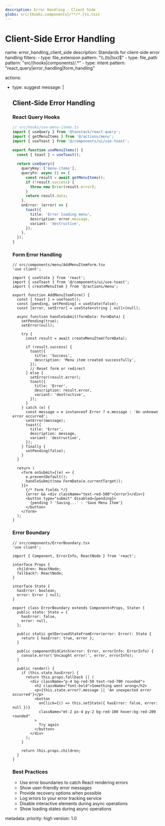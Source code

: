 ```yaml
---
description: Error Handling - Client Side
globs: src/{hooks,components}/**/*.{ts,tsx}
---
```


# Client-Side Error Handling

<rule>
name: error_handling_client_side
description: Standards for client-side error handling
filters:
  - type: file_extension
    pattern: "\\.(ts|tsx)$"
  - type: file_path
    pattern: "src/(hooks|components)/.*"
  - type: intent
    pattern: "react_query|error_handling|form_handling"

actions:
  - type: suggest
    message: |
      ## Client-Side Error Handling

      ### React Query Hooks
      ```typescript
      // src/hooks/use-menu-items.ts
      import { useQuery } from '@tanstack/react-query';
      import { getMenuItems } from '@/actions/menu';
      import { useToast } from '@/components/ui/use-toast';
      
      export function useMenuItems() {
        const { toast } = useToast();
        
        return useQuery({
          queryKey: ['menu-items'],
          queryFn: async () => {
            const result = await getMenuItems();
            if (!result.success) {
              throw new Error(result.error);
            }
            return result.data;
          },
          onError: (error) => {
            toast({
              title: 'Error loading menu',
              description: error.message,
              variant: 'destructive',
            });
          },
        });
      }
      ```

      ### Form Error Handling
      ```tsx
      // src/components/menu/AddMenuItemForm.tsx
      'use client';
      
      import { useState } from 'react';
      import { useToast } from '@/components/ui/use-toast';
      import { createMenuItem } from '@/actions/menu';
      
      export function AddMenuItemForm() {
        const { toast } = useToast();
        const [pending, setPending] = useState(false);
        const [error, setError] = useState<string | null>(null);
        
        async function handleSubmit(formData: FormData) {
          setPending(true);
          setError(null);
          
          try {
            const result = await createMenuItem(formData);
            
            if (result.success) {
              toast({
                title: 'Success',
                description: 'Menu item created successfully',
              });
              // Reset form or redirect
            } else {
              setError(result.error);
              toast({
                title: 'Error',
                description: result.error,
                variant: 'destructive',
              });
            }
          } catch (e) {
            const message = e instanceof Error ? e.message : 'An unknown error occurred';
            setError(message);
            toast({
              title: 'Error',
              description: message,
              variant: 'destructive',
            });
          } finally {
            setPending(false);
          }
        }
        
        return (
          <form onSubmit={(e) => {
            e.preventDefault();
            handleSubmit(new FormData(e.currentTarget));
          }}>
            {/* Form fields */}
            {error && <div className="text-red-500">{error}</div>}
            <button type="submit" disabled={pending}>
              {pending ? 'Saving...' : 'Save Menu Item'}
            </button>
          </form>
        );
      }
      ```

      ### Error Boundary
      ```tsx
      // src/components/ErrorBoundary.tsx
      'use client';
      
      import { Component, ErrorInfo, ReactNode } from 'react';
      
      interface Props {
        children: ReactNode;
        fallback?: ReactNode;
      }
      
      interface State {
        hasError: boolean;
        error: Error | null;
      }
      
      export class ErrorBoundary extends Component<Props, State> {
        public state: State = {
          hasError: false,
          error: null,
        };
      
        public static getDerivedStateFromError(error: Error): State {
          return { hasError: true, error };
        }
      
        public componentDidCatch(error: Error, errorInfo: ErrorInfo) {
          console.error('Uncaught error:', error, errorInfo);
        }
      
        public render() {
          if (this.state.hasError) {
            return this.props.fallback || (
              <div className="p-4 bg-red-50 text-red-700 rounded">
                <h2 className="font-bold">Something went wrong</h2>
                <p>{this.state.error?.message || 'An unexpected error occurred'}</p>
                <button 
                  onClick={() => this.setState({ hasError: false, error: null })}
                  className="mt-2 px-4 py-2 bg-red-100 hover:bg-red-200 rounded"
                >
                  Try again
                </button>
              </div>
            );
          }
      
          return this.props.children;
        }
      }
      ```

      ### Best Practices
      - Use error boundaries to catch React rendering errors
      - Show user-friendly error messages
      - Provide recovery options when possible
      - Log errors to your error tracking service
      - Disable interactive elements during async operations
      - Show loading states during async operations

metadata:
  priority: high
  version: 1.0
</rule>
